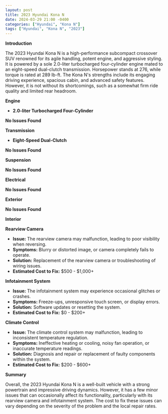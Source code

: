 ```yaml
---
layout: post
title: 2023 Hyundai Kona N
date: 2024-03-29 21:00 -0400
categories: ["Hyundai", "Kona N"]
tags: ["Hyundai", "Kona N", "2023"]
---
```

**Introduction**

The 2023 Hyundai Kona N is a high-performance subcompact crossover SUV renowned for its agile handling, potent engine, and aggressive styling. It is powered by a sole 2.0-liter turbocharged four-cylinder engine mated to an eight-speed dual-clutch transmission. Horsepower stands at 276, while torque is rated at 289 lb-ft. The Kona N's strengths include its engaging driving experience, spacious cabin, and advanced safety features. However, it is not without its shortcomings, such as a somewhat firm ride quality and limited rear headroom.

**Engine**

* **2.0-liter Turbocharged Four-Cylinder**

**No Issues Found**

**Transmission**

* **Eight-Speed Dual-Clutch**

**No Issues Found**

**Suspension**

**No Issues Found**

**Electrical**

**No Issues Found**

**Exterior**

**No Issues Found**

**Interior**

**Rearview Camera**

* **Issue:** The rearview camera may malfunction, leading to poor visibility when reversing.
* **Symptoms:** Blurry or distorted image, or camera completely fails to operate.
* **Solution:** Replacement of the rearview camera or troubleshooting of wiring issues.
* **Estimated Cost to Fix:** $500 - $1,000+

**Infotainment System**

* **Issue:** The infotainment system may experience occasional glitches or crashes.
* **Symptoms:** Freeze-ups, unresponsive touch screen, or display errors.
* **Solution:** Software updates or resetting the system.
* **Estimated Cost to Fix:** $0 - $200+

**Climate Control**

* **Issue:** The climate control system may malfunction, leading to inconsistent temperature regulation.
* **Symptoms:** Ineffective heating or cooling, noisy fan operation, or inaccurate temperature readings.
* **Solution:** Diagnosis and repair or replacement of faulty components within the system.
* **Estimated Cost to Fix:** $200 - $600+

**Summary**

Overall, the 2023 Hyundai Kona N is a well-built vehicle with a strong powertrain and impressive driving dynamics. However, it has a few minor issues that can occasionally affect its functionality, particularly with its rearview camera and infotainment system. The cost to fix these issues can vary depending on the severity of the problem and the local repair rates.
